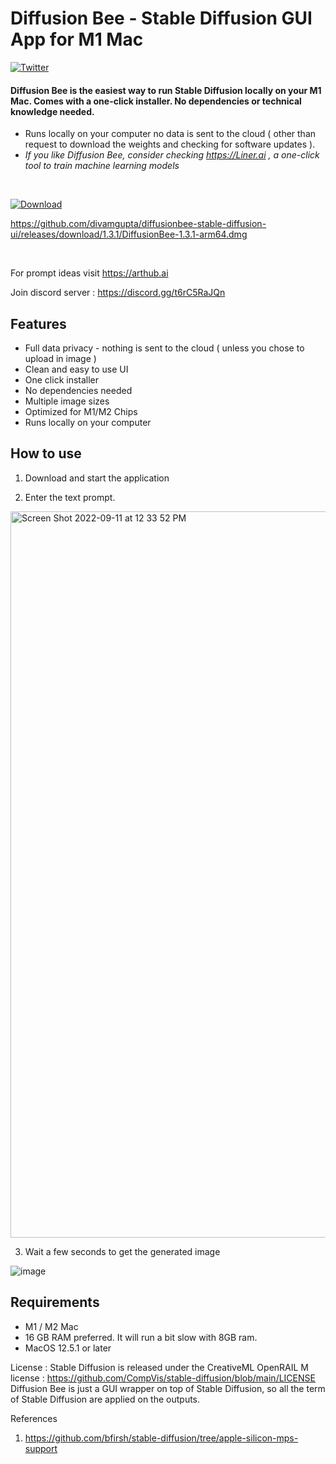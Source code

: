 # Diffusion Bee - Stable Diffusion GUI App for M1 Mac
[![Twitter](https://img.shields.io/twitter/url.svg?label=Follow%20%40divamgupta&style=social&url=https%3A%2F%2Ftwitter.com%2Fdivamgupta)](https://twitter.com/divamgupta)


#### Diffusion Bee is the easiest way to run Stable Diffusion locally on your M1 Mac. Comes with a one-click installer. No dependencies or technical knowledge needed.

* Runs locally on your computer no data is sent to the cloud ( other than request to download the weights and checking for software updates ).
*  *If you like Diffusion Bee, consider checking https://Liner.ai , a one-click tool to train machine learning models*

<br>

[![Download](https://user-images.githubusercontent.com/1890549/189538422-52d50488-c1fa-4924-bec6-186c9e0f307b.png)](https://diffusionbee.com/)

https://github.com/divamgupta/diffusionbee-stable-diffusion-ui/releases/download/1.3.1/DiffusionBee-1.3.1-arm64.dmg

<br>

For prompt ideas visit https://arthub.ai

Join discord server : https://discord.gg/t6rC5RaJQn


## Features
* Full data privacy - nothing is sent to the cloud ( unless you chose to upload in image )
* Clean and easy to use UI
* One click installer
* No dependencies needed
* Multiple image sizes
* Optimized for M1/M2 Chips
* Runs locally on your computer


## How to use 

1) Download and start the application

2) Enter the text prompt.
<img width="1162" alt="Screen Shot 2022-09-11 at 12 33 52 PM" src="https://user-images.githubusercontent.com/1890549/189538839-45ac91b1-cd66-4543-9ece-956220d0d769.png">

3) Wait a few seconds to get the generated image

![image](https://user-images.githubusercontent.com/1890549/189539684-222482fb-63f7-4799-bfc1-005b84508e35.png)


## Requirements 
* M1 / M2 Mac
* 16 GB RAM preferred. It will run a bit slow with 8GB ram.
* MacOS 12.5.1 or later

License : Stable Diffusion is released under the CreativeML OpenRAIL M license : https://github.com/CompVis/stable-diffusion/blob/main/LICENSE
Diffusion Bee is just a GUI wrapper on top of Stable Diffusion, so all the term of Stable Diffusion are applied on the outputs. 

References
1) https://github.com/bfirsh/stable-diffusion/tree/apple-silicon-mps-support

